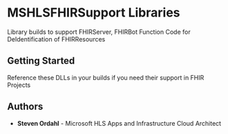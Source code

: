 # MSHLSFHIRSupport Libraries	

Library builds to support FHIRServer, FHIRBot
Function Code for DeIdentification of FHIRResources

## Getting Started

Reference these DLLs in your builds if you need their support in FHIR Projects


## Authors

* **Steven Ordahl** - Microsoft HLS Apps and Infrastructure Cloud Architect
